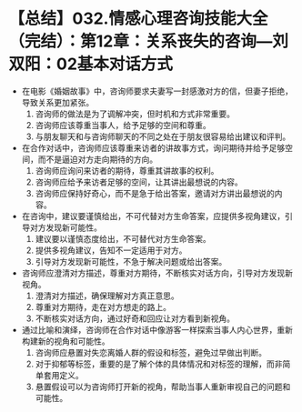 # 【总结】032.情感心理咨询技能大全（完结）：第12章：关系丧失的咨询—刘双阳：02基本对话方式

-   在电影《婚姻故事》中，咨询师要求夫妻写一封感激对方的信，但妻子拒绝，导致关系更加紧张。
    1.  咨询师的做法是为了调解冲突，但时机和方式非常重要。
    2.  咨询师应该尊重当事人，给予足够的空间和尊重。
    3.  与朋友聊天和与咨询师聊天的不同之处在于朋友很容易给出建议和评判。
-   在合作对话中，咨询师应该尊重来访者的讲故事方式，询问期待并给予足够空间，而不是逼迫对方走向期待的方向。
    1.  咨询师应询问来访者的期待，尊重其讲故事的权利。
    2.  咨询师应给予来访者足够的空间，让其讲出最想说的内容。
    3.  咨询师应保持好奇心，而不是急于给出答案，邀请对方讲出最想说的内容。
-   在咨询中，建议要谨慎给出，不可代替对方生命答案，应提供多视角建议，引导对方发现新可能性。
    1.  建议要以谨慎态度给出，不可替代对方生命答案。
    2.  提供多视角建议，告知不一定适用于对方。
    3.  引导对方发现新可能性，不急于解决问题或给出答案。
-   咨询师应澄清对方描述，尊重对方期待，不断核实对话方向，引导对方发现新视角。
    1.  澄清对方描述，确保理解对方真正意思。
    2.  尊重对方期待，走在对方想走的路上。
    3.  不断核实对话方向，通过好奇和回应让对方看到新视角。
-   通过比喻和演绎，咨询师在合作对话中像游客一样探索当事人内心世界，重新构建新的视角和可能性。
    1.  咨询师应悬置对失恋离婚人群的假设和标签，避免过早做出判断。
    2.  对于抑郁等标签，重要的是了解个体的具体情况和对标签的理解，而非简单套用定义。
    3.  悬置假设可以为咨询师打开新的视角，帮助当事人重新审视自己的问题和可能性。
